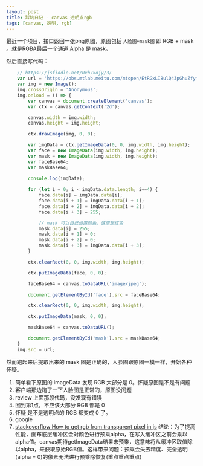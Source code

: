 ```yaml
---
layout: post
title: 踩坑日记 - canvas 透明点rgb
tags: [canvas, 透明, rgb]
---
```


最近一个项目，接口返回一张png原图，原图包括 `人脸图+mask图` 即 RGB + mask 。就是RGBA最后一个通道 Alpha 是 mask。

然后直接写代码：

```js
    // https://jsfiddle.net/0vh7xojy/3/
    var url = 'https://obs.mtlab.meitu.com/mtopen/EtRGxLI8ulQ43pGhuZfym9aYUD2PUbMP/MTU3NTI4MDgwMA==/f70f98c5-e863-47b8-6260-730ea4ca4c3c.png';
    var img = new Image();
    img.crossOrigin = 'Anonymous';
    img.onload = () => {
        var canvas = document.createElement('canvas');
        var ctx = canvas.getContext('2d');

        canvas.width = img.width;
        canvas.height = img.height;

        ctx.drawImage(img, 0, 0);

        var imgData = ctx.getImageData(0, 0, img.width, img.height);
        var face = new ImageData(img.width, img.height);
        var mask = new ImageData(img.width, img.height);
        var faceBase64;
        var maskBase64;
        
        console.log(imgData);

        for (let i = 0; i < imgData.data.length; i+=4) {
            face.data[i] = imgData.data[i];
            face.data[i + 1] = imgData.data[i + 1];
            face.data[i + 2] = imgData.data[i + 2];
            face.data[i + 3] = 255;

            // mask 可以自己设置颜色，这里是红色
            mask.data[i] = 255;
            mask.data[i + 1] = 0;
            mask.data[i + 2] = 0;
            mask.data[i + 3] = imgData.data[i + 3];
        }

        ctx.clearRect(0, 0, img.width, img.height);

        ctx.putImageData(face, 0, 0);

        faceBase64 = canvas.toDataURL('image/jpeg');

        document.getElementById('face').src = faceBase64;

        ctx.clearRect(0, 0, img.width, img.height);

        ctx.putImageData(mask, 0, 0);

        maskBase64 = canvas.toDataURL();

        document.getElementById('mask').src = maskBase64;
    }
    img.src = url;
```

然而跑起来后提取出来的 mask 图是正确的，人脸图跟原图一模一样，开始各种怀疑。

1. 简单看下原图的 imageData 发现 RGB 大部分是 0。怀疑原图是不是有问题
2. 客户端那边跑了一下人脸图是正常的，原图没问题
3. review 上面那段代码，没发现有错误
4. 回到第1点，不应该大部分 RGB 都是 0
5. 怀疑 是不是透明点的 RGB 都变成 0 了。
6. google
7. [stackoverflow How to get rgb from transparent pixel in js](https://stackoverflow.com/questions/39744072/how-to-get-rgb-from-transparent-pixel-in-js) 
结论：为了提高性能，画布底层缓冲区会对颜色进行预乘alpha，在写入缓冲区之前会乘以alpha值。canvas期待getImageData结果未预乘，这意味将从缓冲区取值除以alpha，来获取原始RGB值。这样带来问题：预乘会失去精度、完全透明(alpha = 0)的像素无法进行预乘除恢复(重点重点重点)